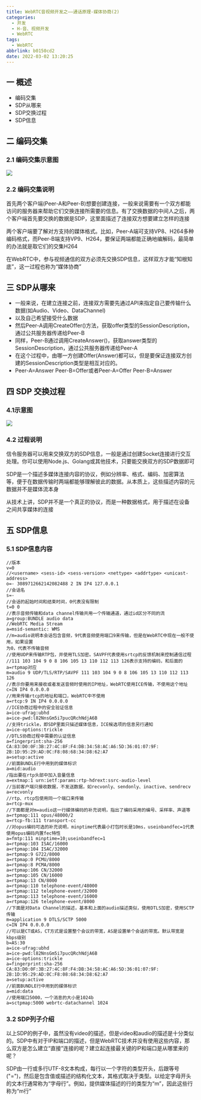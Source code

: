 ```yaml
---
title: WebRTC音视频开发之——通话原理-媒体协商(2)
categories:
  - 开发
  - H-音、视频开发
  - WebRTC
tags:
  - WebRTC
abbrlink: b0150cd2
date: 2022-03-02 13:20:25
---
```

## 一 概述

* 编码交集
* SDP从哪来
* SDP交换过程
* SDP信息

<!--more-->

## 二 编码交集

### 2.1 编码交集示意图
![][1]

### 2.2 编码交集说明

首先两个客户端(Peer-A和Peer-B)想要创建连接，一般来说需要有一个双方都能访问的服务器来帮助它们交换连接所需要的信息。有了交换数据的中间人之后，两个客户端首先要交换的数据是SDP，这里面描述了连接双方想要建立怎样的连接

两个客户端要了解对方支持的媒体格式。比如，Peer-A端可支持VP8、H264多种编码格式，而Peer-B端支持VP9、H264，要保证两端都能正确地编解码，最简单的办法就是取它们的交集H264

在WebRTC中，参与视频通信的双方必须先交换SDP信息，这样双方才能“知根知底”，这一过程也称为“媒体协商”

## 三 SDP从哪来

* 一般来说，在建立连接之前，连接双方需要先通过API来指定自己要传输什么数据(如Audio、Video、DataChannel)
* 以及自己希望接受什么数据
* 然后Peer-A调用CreateOffer()方法，获取offer类型的SessionDescription，通过公共服务器传递给Peer-B
* 同样，Peer-B通过调用CreateAnswer()，获取answer类型的SessionDescription，通过公共服务器传递给Peer-A
* 在这个过程中，由哪一方创建Offer(Answer)都可以，但是要保证连接双方创建的SessionDescription类型是相互对应的。
* Peer-A=Answer Peer-B=Offer或者Peer-A=Offer Peer-B=Answer

## 四 SDP 交换过程
### 4.1示意图
![][2]

### 4.2 过程说明

信令服务器可以用来交换双方的SDP信息，一般是通过创建Socket连接进行交互处理。你可以使用Node.js、Golang或其他技术，只要能交换双方的SDP数据即可

SDP是一个描述多媒体连接内容的协议，例如分辨率、格式、编码、加密算法等，便于在数据传输时两端都能够理解彼此的数据。从本质上，这些描述内容的元数据并不是媒体流本身

从技术上讲，SDP并不是一个真正的协议，而是一种数据格式，用于描述在设备之间共享媒体的连接

## 五 SDP信息

### 5.1 SDP信息内容

```
//版本
v=0
//<username> <sess-id> <sess-version> <nettype> <addrtype> <unicast-address>
o=- 3089712662142082488 2 IN IP4 127.0.0.1
//会话名
s=-
//会话的起始时间和结束时间，0代表没有限制
t=0 0
//表示音频传输和data channel传输共用一个传输通道，通过id区分不同的流
a=group:BUNDLE audio data
//WebRTC Media Stream
a=msid-semantic: WMS
//m=audio说明本会话包含音频，9代表音频使用端口9来传输，但是在WebRTC中现在一般不使用，如果设置
为0，代表不传输音频
//使用UDP来传输RTP包，并使用TLS加密。SAVPF代表使用srtcp的反馈机制来控制通信过程
//111 103 104 9 0 8 106 105 13 110 112 113 126表示支持的编码，和后面的a=rtpmap对应
m=audio 9 UDP/TLS/RTP/SAVPF 111 103 104 9 0 8 106 105 13 110 112 113 126
//表示你要用来接收或者发送音频时使用的IP地址，WebRTC使用ICE传输，不使用这个地址
c=IN IP4 0.0.0.0
//用来传输rtcp的地址和端口，WebRTC中不使用
a=rtcp:9 IN IP4 0.0.0.0
//ICE协商过程中的安全验证信息
a=ice-ufrag:ubhd
a=ice-pwd:l82NnsGm5i7pucQRchNdjA6B
//支持trickle，即SDP里面只描述媒体信息，ICE候选项的信息另行通知
a=ice-options:trickle
//DTLS协商过程中需要的认证信息
a=fingerprint:sha-256 CA:83:D0:0F:3B:27:4C:8F:F4:DB:34:58:AC:A6:5D:36:01:07:9F: 2B:1D:95:29:AD:0C:F8:08:68:34:D8:62:A7
a=setup:active
//前面BUNDLE行中用到的媒体标识
a=mid:audio
/指出要在rtp头部中加入音量信息
a=extmap:1 urn:ietf:params:rtp-hdrext:ssrc-audio-level
//当前客户端只接收数据，不发送数据，如recvonly、sendonly、inactive、sendrecv
a=recvonly
//rtp、rtcp包使用同一个端口来传输
a=rtcp-mux
//下面都是对m=audio这一行媒体编码的补充说明，指出了编码采用的编号、采样率、声道等
a=rtpmap:111 opus/48000/2
a=rtcp-fb:111 transport-cc
//对opus编码可选的补充说明，minptime代表最小打包时长是10ms，useinbandfec=1代表使用opus编码内置fec特性
a=fmtp:111 minptime=10;useinbandfec=1
a=rtpmap:103 ISAC/16000
a=rtpmap:104 ISAC/32000
a=rtpmap:9 G722/8000
a=rtpmap:0 PCMU/8000
a=rtpmap:8 PCMA/8000
a=rtpmap:106 CN/32000
a=rtpmap:105 CN/16000
a=rtpmap:13 CN/8000
a=rtpmap:110 telephone-event/48000
a=rtpmap:112 telephone-event/32000
a=rtpmap:113 telephone-event/16000
a=rtpmap:126 telephone-event/8000
//下面是对Data Channel的描述，基本和上面的audio描述类似，使用DTLS加密，使用SCTP传输
m=application 9 DTLS/SCTP 5000
c=IN IP4 0.0.0.0
//可以是CT或AS，CT方式是设置整个会议的带宽，AS是设置单个会话的带宽。默认带宽是kbps级别
b=AS:30
a=ice-ufrag:ubhd
a=ice-pwd:l82NnsGm5i7pucQRchNdjA6B
a=ice-options:trickle
a=fingerprint:sha-256 CA:83:D0:0F:3B:27:4C:8F:F4:DB:34:58:AC:A6:5D:36:01:07:9F: 2B:1D:95:29:AD:0C:F8:08:68:34:D8:62:A7
a=setup:active
//前面BUNDLE行中用到的媒体标识
a=mid:data
//使用端口5000，一个消息的大小是1024b
a=sctpmap:5000 webrtc-datachannel 1024
```

### 3.2 SDP列子介绍

以上SDP的例子中，虽然没有video的描述，但是video和audio的描述是十分类似的。SDP中有对于IP和端口的描述，但是WebRTC技术并没有使用这些内容，那么双方是怎么建立“直接”连接的呢？建立起连接最关键的IP和端口是从哪里来的呢？

SDP由一行或多行UTF-8文本构成，每行以一个字符的类型开头，后跟等号("=")，然后是包含值或描述的结构化文本，其格式取决于类型。以给定字母开头的文本行通常称为“字母行”。例如，提供媒体描述的行的类型为“m”，因此这些行称为“m行”



[1]:https://fastly.jsdelivr.net/gh/PGzxc/CDN@master/blog-webrtc/webrtc-02-communicate-sdp.png
[2]:https://fastly.jsdelivr.net/gh/PGzxc/CDN@master/blog-webrtc/webrtc-02-communicate-sdp-progress.png